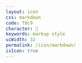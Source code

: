 ```yaml
---
layout: icon
css: markdown
code: f0c9
character: 
keywords: markup style
uiWidth: 32
permalink: /icon/markdown/
isIcon: true
---
```

